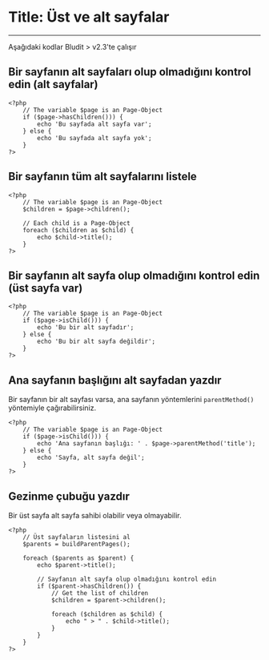 # Title: Üst ve alt sayfalar
<!-- Position: 7 -->
---
<div class="note">
Aşağıdaki kodlar Bludit > v2.3'te çalışır
</div>

## Bir sayfanın alt sayfaları olup olmadığını kontrol edin (alt sayfalar)

```
<?php
	// The variable $page is an Page-Object
	if ($page->hasChildren())) {
		echo 'Bu sayfada alt sayfa var';
	} else {
		echo 'Bu sayfada alt sayfa yok';
	}
?>
```

## Bir sayfanın tüm alt sayfalarını listele

```
<?php
	// The variable $page is an Page-Object
	$children = $page->children();

	// Each child is a Page-Object
	foreach ($children as $child) {
		echo $child->title();
	}
?>
```

## Bir sayfanın alt sayfa olup olmadığını kontrol edin (üst sayfa var)

```
<?php
	// The variable $page is an Page-Object
	if ($page->isChild())) {
		echo 'Bu bir alt sayfadır';
	} else {
		echo 'Bu bir alt sayfa değildir';
	}
?>
```

## Ana sayfanın başlığını alt sayfadan yazdır
Bir sayfanın bir alt sayfası varsa, ana sayfanın yöntemlerini  `parentMethod()` yöntemiyle çağırabilirsiniz.

```
<?php
	// The variable $page is an Page-Object
	if ($page->isChild())) {
		echo 'Ana sayfanın başlığı: ' . $page->parentMethod('title');
	} else {
		echo 'Sayfa, alt sayfa değil';
	}
?>
```

## Gezinme çubuğu yazdır
Bir üst sayfa alt sayfa sahibi olabilir veya olmayabilir.

```
<?php
	// Üst sayfaların listesini al
	$parents = buildParentPages();

	foreach ($parents as $parent) {
		echo $parent->title();

		// Sayfanın alt sayfa olup olmadığını kontrol edin
		if ($parent->hasChildren()) {
			// Get the list of children
			$children = $parent->children();

			foreach ($children as $child) {
				echo " > " . $child->title();
			}
		}
	}
?>
```
